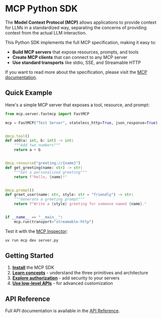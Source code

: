 # MCP Python SDK

The **Model Context Protocol (MCP)** allows applications to provide context for LLMs in a standardized way, separating the concerns of providing context from the actual LLM interaction.

This Python SDK implements the full MCP specification, making it easy to:

- **Build MCP servers** that expose resources, prompts, and tools
- **Create MCP clients** that can connect to any MCP server
- **Use standard transports** like stdio, SSE, and Streamable HTTP

If you want to read more about the specification, please visit the [MCP documentation](https://modelcontextprotocol.io).

## Quick Example

Here's a simple MCP server that exposes a tool, resource, and prompt:

```python title="server.py"
from mcp.server.fastmcp import FastMCP

mcp = FastMCP("Test Server", stateless_http=True, json_response=True)


@mcp.tool()
def add(a: int, b: int) -> int:
    """Add two numbers"""
    return a + b


@mcp.resource("greeting://{name}")
def get_greeting(name: str) -> str:
    """Get a personalized greeting"""
    return f"Hello, {name}!"


@mcp.prompt()
def greet_user(name: str, style: str = "friendly") -> str:
    """Generate a greeting prompt"""
    return f"Write a {style} greeting for someone named {name}."


if __name__ == "__main__":
    mcp.run(transport="streamable-http")
```

Test it with the [MCP Inspector](https://github.com/modelcontextprotocol/inspector):

```bash
uv run mcp dev server.py
```

## Getting Started

<!-- TODO(Marcelo): automatically generate the follow references with a header on each of those files. -->
1. **[Install](installation.md)** the MCP SDK
2. **[Learn concepts](concepts.md)** - understand the three primitives and architecture
3. **[Explore authorization](authorization.md)** - add security to your servers
4. **[Use low-level APIs](low-level-server.md)** - for advanced customization

## API Reference

Full API documentation is available in the [API Reference](api.md).
